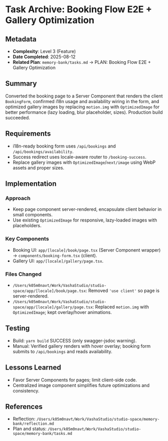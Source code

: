 # Task Archive: Booking Flow E2E + Gallery Optimization

## Metadata
- **Complexity**: Level 3 (Feature)
- **Date Completed**: 2025-08-12
- **Related Plan**: `memory-bank/tasks.md` → PLAN: Booking Flow E2E + Gallery Optimization

## Summary
Converted the booking page to a Server Component that renders the client `BookingForm`, confirmed i18n usage and availability wiring in the form, and optimized gallery images by replacing `motion.img` with `OptimizedImage` for better performance (lazy loading, blur placeholder, sizes). Production build succeeded.

## Requirements
- i18n-ready booking form uses `/api/bookings` and `/api/bookings/availability`.
- Success redirect uses locale-aware router to `/booking-success`.
- Replace gallery images with `OptimizedImage`/`next/image` using WebP assets and proper sizes.

## Implementation
### Approach
- Keep page component server-rendered, encapsulate client behavior in small components.
- Use existing `OptimizedImage` for responsive, lazy-loaded images with placeholders.

### Key Components
- Booking UI: `app/[locale]/book/page.tsx` (Server Component wrapper) → `components/booking-form.tsx` (client).
- Gallery UI: `app/[locale]/gallery/page.tsx`.

### Files Changed
- `/Users/k05m0navt/Work/VashaStudio/studio-space/app/[locale]/book/page.tsx`: Removed `'use client'` so page is server-rendered.
- `/Users/k05m0navt/Work/VashaStudio/studio-space/app/[locale]/gallery/page.tsx`: Replaced `motion.img` with `OptimizedImage`; kept overlay/hover animations.

## Testing
- Build: `yarn build` SUCCESS (only swagger-jsdoc warning).
- Manual: Verified gallery renders with hover overlay; booking form submits to `/api/bookings` and reads availability.

## Lessons Learned
- Favor Server Components for pages; limit client-side code.
- Centralized image component simplifies future optimizations and consistency.

## References
- Reflection: `/Users/k05m0navt/Work/VashaStudio/studio-space/memory-bank/reflection.md`
- Plan and status: `/Users/k05m0navt/Work/VashaStudio/studio-space/memory-bank/tasks.md`
